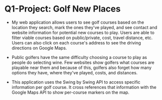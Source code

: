 # Q1-Project: Golf New Places

* My web application allows users to see golf courses based on the location they search, mark the ones they've played, and see contact and website information for potential new courses to play.  Users are able to filter viable courses based on public/private, cost, travel distance, etc.  Users can also click on each course's address to see the driving directions on Google Maps.

* Public golfers have the same difficulty choosing a course to play as people do selecting wine.  Few websites show golfers what courses are playable near them and because of this, golfers also forget how many options they have, where they've played, costs, and distances.

* This application uses the Swing by Swing API to access specific information per golf course.  It cross references that information with the Google Maps API to show per-course markers on the map.  
